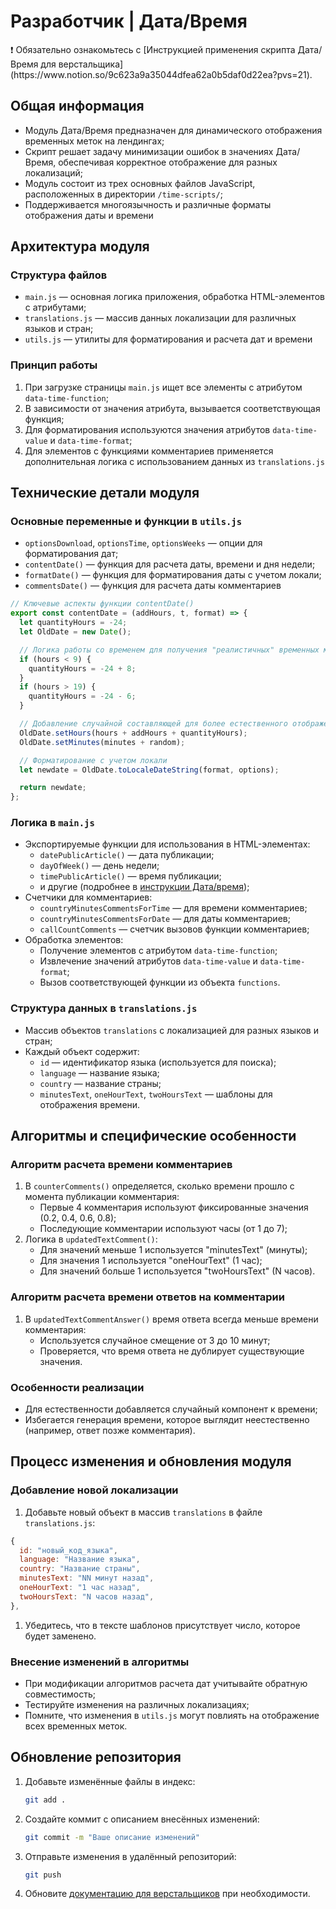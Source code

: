 # Разработчик | Дата/Время

<aside>
❗ Обязательно ознакомьтесь с [Инструкцией применения скрипта Дата/Время для верстальщика](https://www.notion.so/9c623a9a35044dfea62a0b5daf0d22ea?pvs=21).
</aside>

## Общая информация

- Модуль Дата/Время предназначен для динамического отображения временных меток на лендингах;
- Скрипт решает задачу минимизации ошибок в значениях Дата/Время, обеспечивая корректное отображение для разных локализаций;
- Модуль состоит из трех основных файлов JavaScript, расположенных в директории `/time-scripts/`;
- Поддерживается многоязычность и различные форматы отображения даты и времени

## Архитектура модуля

### Структура файлов

- `main.js` — основная логика приложения, обработка HTML-элементов с атрибутами;
- `translations.js` — массив данных локализации для различных языков и стран;
- `utils.js` — утилиты для форматирования и расчета дат и времени

### Принцип работы

1. При загрузке страницы `main.js` ищет все элементы с атрибутом `data-time-function`;
2. В зависимости от значения атрибута, вызывается соответствующая функция;
3. Для форматирования используются значения атрибутов `data-time-value` и `data-time-format`;
4. Для элементов с функциями комментариев применяется дополнительная логика с использованием данных из `translations.js`

## Технические детали модуля

### Основные переменные и функции в `utils.js`

- `optionsDownload`, `optionsTime`, `optionsWeeks` — опции для форматирования дат;
- `contentDate()` — функция для расчета даты, времени и дня недели;
- `formatDate()` — функция для форматирования даты с учетом локали;
- `commentsDate()` — функция для расчета даты комментариев

```jsx
// Ключевые аспекты функции contentDate()
export const contentDate = (addHours, t, format) => {
  let quantityHours = -24;
  let OldDate = new Date();

  // Логика работы со временем для получения "реалистичных" временных меток
  if (hours < 9) {
    quantityHours = -24 + 8;
  }
  if (hours > 19) {
    quantityHours = -24 - 6;
  }

  // Добавление случайной составляющей для более естественного отображения
  OldDate.setHours(hours + addHours + quantityHours);
  OldDate.setMinutes(minutes + random);

  // Форматирование с учетом локали
  let newdate = OldDate.toLocaleDateString(format, options);

  return newdate;
};
```

### Логика в `main.js`

- Экспортируемые функции для использования в HTML-элементах:
  - `datePublicArticle()` — дата публикации;
  - `dayOfWeek()` — день недели;
  - `timePublicArticle()` — время публикации;
  - и другие (подробнее в [инструкции Дата/время](https://www.notion.so/9c623a9a35044dfea62a0b5daf0d22ea?pvs=21));
- Счетчики для комментариев:
  - `countryMinutesCommentsForTime` — для времени комментариев;
  - `countryMinutesCommentsForDate` — для даты комментариев;
  - `callCountComments` — счетчик вызовов функции комментариев;
- Обработка элементов:
  - Получение элементов с атрибутом `data-time-function`;
  - Извлечение значений атрибутов `data-time-value` и `data-time-format`;
  - Вызов соответствующей функции из объекта `functions`.

### Структура данных в `translations.js`

- Массив объектов `translations` с локализацией для разных языков и стран;
- Каждый объект содержит:
  - `id` — идентификатор языка (используется для поиска);
  - `language` — название языка;
  - `country` — название страны;
  - `minutesText`, `oneHourText`, `twoHoursText` — шаблоны для отображения времени.

## Алгоритмы и специфические особенности

### Алгоритм расчета времени комментариев

1. В `counterComments()` определяется, сколько времени прошло с момента публикации комментария:
   - Первые 4 комментария используют фиксированные значения (0.2, 0.4, 0.6, 0.8);
   - Последующие комментарии используют часы (от 1 до 7);
2. Логика в `updatedTextComment()`:
   - Для значений меньше 1 используется "minutesText" (минуты);
   - Для значения 1 используется "oneHourText" (1 час);
   - Для значений больше 1 используется "twoHoursText" (N часов).

### Алгоритм расчета времени ответов на комментарии

1. В `updatedTextCommentAnswer()` время ответа всегда меньше времени комментария:
   - Используется случайное смещение от 3 до 10 минут;
   - Проверяется, что время ответа не дублирует существующие значения.

### Особенности реализации

- Для естественности добавляется случайный компонент к времени;
- Избегается генерация времени, которое выглядит неестественно (например, ответ позже комментария).

## Процесс изменения и обновления модуля

### Добавление новой локализации

1. Добавьте новый объект в массив `translations` в файле `translations.js`:

```jsx
{
  id: "новый_код_языка",
  language: "Название языка",
  country: "Название страны",
  minutesText: "NN минут назад",
  oneHourText: "1 час назад",
  twoHoursText: "N часов назад",
},
```

1. Убедитесь, что в тексте шаблонов присутствует число, которое будет заменено.

### Внесение изменений в алгоритмы

- При модификации алгоритмов расчета дат учитывайте обратную совместимость;
- Тестируйте изменения на различных локализациях;
- Помните, что изменения в `utils.js` могут повлиять на отображение всех временных меток.

## Обновление репозитория

1. Добавьте изменённые файлы в индекс:

   ```bash
   git add .
   ```

2. Создайте коммит с описанием внесённых изменений:

   ```bash
   git commit -m "Ваше описание изменений"
   ```

3. Отправьте изменения в удалённый репозиторий:

   ```bash
   git push
   ```

4. Обновите [документацию для верстальщиков](https://www.notion.so/9c623a9a35044dfea62a0b5daf0d22ea?pvs=21) при необходимости.
